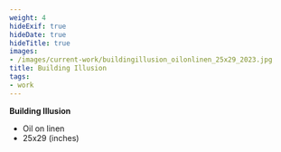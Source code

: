 ```yaml
---
weight: 4
hideExif: true
hideDate: true
hideTitle: true
images:
- /images/current-work/buildingillusion_oilonlinen_25x29_2023.jpg
title: Building Illusion
tags:
- work
---
```

**Building Illusion**
- Oil on linen
- 25x29 (inches)
